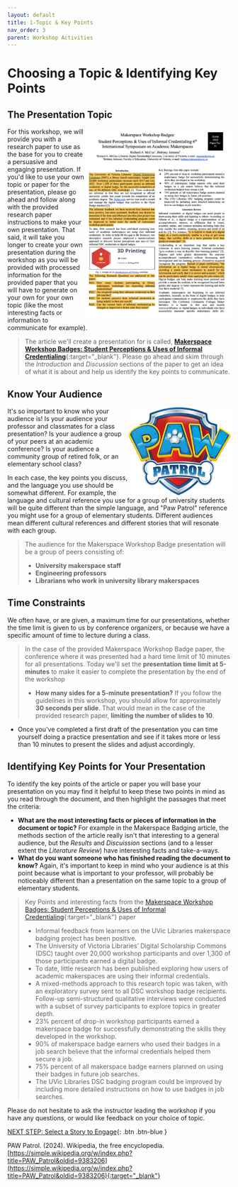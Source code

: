 ```yaml
---
layout: default
title: 1-Topic & Key Points
nav_order: 3
parent: Workshop Activities
---
```

# Choosing a Topic & Identifying Key Points
## The Presentation Topic
<a href="" target="_blank"><img src="images/topic-01-article.png" style="float:right;width:330px;" alt="image description"></a>
For this workshop, we will provide you with a research paper to use as the base for you to create a persuasive and engaging presentation. If you'd like to use your own topic or paper for the presentation, please go ahead and follow along with the provided research paper instructions to make your own presentation. That said, it will take you longer to create your own presentation during the workshop as you will be provided with processed information for the provided paper that you will have to generate on your own for your own topic (like the most interesting facts or information to communicate for example).

> The article we'll create a presentation for is called, [**Makerspace Workshop Badges: Student Perceptions & Uses of Informal Credentialing**](images/makerspace-badge-paper.pdf){:target="_blank"}. Please go ahead and skim through the _Introduction_ and _Discussion_ sections of the paper to get an idea of what it is about and help us identify the key points to communicate.

## Know Your Audience
<img src="images/paw-patrol-logo.png" style="float:right;width:230px;" alt="image description">
It's so important to know who your audience is! Is your audience your professor and classmates for a class presentation? Is your audience a group of your peers at an academic conference? Is your audience a community group of retired folk, or an elementary school class? 

In each case, the key points you discuss, and the language you use should be somewhat different. For example, the language and cultural reference you use for a group of university students will be quite different than the simple language, and "Paw Patrol" reference you might use for a group of elementary students. Different audiences mean different cultural references and different stories that will resonate with each group.

> The audience for the Makerspace Workshop Badge presentation will be a group of peers consisting of:
> - **University makerspace staff**
> - **Engineering professors**
> - **Librarians who work in university library makerspaces**

## Time Constraints
We often have, or are given, a maximum time for our presentations, whether the time limit is given to us by conference organizers, or because we have a specific amount of time to lecture during a class. 
> In the case of the provided Makerspace Workshop Badge paper, the conference where it was presented had a hard time limit of 10 minutes for all presentations. Today we'll set the **presentation time limit at 5-minutes** to make it easier to complete the presentation by the end of the workshop
> - **How many sides for a 5-minute presentation?** If you follow the guidelines in this workshop, you should allow for approximately **30 seconds per slide**. That would mean in the case of the provided research paper, **limiting the number of slides to 10**. 
- Once you've completed a first draft of the presentation you can time yourself doing a practice presentation and see if it takes more or less than 10 minutes to present the slides and adjust accordingly.

## Identifying Key Points for Your Presentation
To identify the key points of the article or paper you will base your presentation on you may find it helpful to keep these two points in mind as you read through the document, and then highlight the passages that meet the criteria:
- **What are the most interesting facts or pieces of information in the document or topic?** For example in the Makerspace Badging article, the methods section of the article really isn't that interesting to a general audience, but the _Results_ and _Discuission_ sections (and to a lesser extent the _Literature Review_) have interesting facts and take-a-ways.
- **What do you want someone who has finished reading the document to know?** Again, it's important to keep in mind who your audience is at this point because what is important to your professor, will probably be noticeably different than a presentation on the same topic to a group of elementary students.

>Key Points and interesting facts from the [Makerspace Workshop Badges: Student Perceptions & Uses of Informal Credentialing](images/makerspace-badge-paper.pdf){:target="_blank"} paper
> - Informal feedback from learners on the UVic Libraries makerspace badging project has been positive.
> - The University of Victoria Libraries’ Digital Scholarship Commons (DSC) taught over 20,000 workshop participants and over 1,300 of those participants earned a digital badge.
> - To date, little research has been published exploring how users of academic makerspaces are using their informal credentials.
> - A mixed-methods approach to this research topic was taken, with an exploratory survey sent to all DSC workshop badge recipients. Follow-up semi-structured qualitative interviews were conducted with a subset of survey participants to explore topics in greater depth.
> - 23% percent of drop-in workshop participants earned a makerspace badge for successfully demonstrating the skills they developed in the workshop.
> - 90% of makerspace badge earners who used their badges in a job search believe that the informal credentials helped them secure a job.
> - 75% percent of all makerspace badge earners planned on using their badges in future job searches.
> - The UVic Libraries DSC badging program could be improved by including more detailed instructions on how to use badges in job searches.

Please do not hesitate to ask the instructor leading the workshop if you have any questions, or would like feedback on your choice of topic.


[NEXT STEP: Select a Story to Engage](story.html){: .btn .btn-blue }

PAW Patrol. (2024). Wikipedia, the free encyclopedia. [https://simple.wikipedia.org/w/index.php?title=PAW_Patrol&oldid=9383206](https://simple.wikipedia.org/w/index.php?title=PAW_Patrol&oldid=9383206){:target="_blank"}

